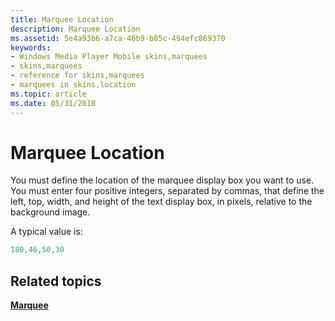 ```yaml
---
title: Marquee Location
description: Marquee Location
ms.assetid: 5e4a93b6-a7ca-46b9-b85c-494efc869370
keywords:
- Windows Media Player Mobile skins,marquees
- skins,marquees
- reference for skins,marquees
- marquees in skins,location
ms.topic: article
ms.date: 05/31/2018
---
```


# Marquee Location

You must define the location of the marquee display box you want to use. You must enter four positive integers, separated by commas, that define the left, top, width, and height of the text display box, in pixels, relative to the background image.

A typical value is:


```C++
180,46,50,30 

```



## Related topics

<dl> <dt>

[**Marquee**](marquee.md)
</dt> </dl>

 

 




